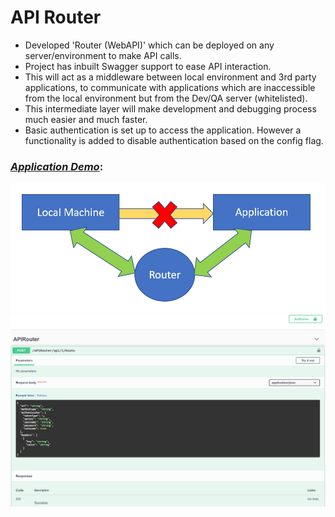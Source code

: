 # API Router
- Developed 'Router (WebAPI)' which can be deployed on any server/environment to make API calls.
- Project has inbuilt Swagger support to ease API interaction.
- This will act as a middleware between local environment and 3rd party applications, to communicate with applications which are inaccessible from the local environment but from the Dev/QA server (whitelisted).
- This intermediate layer will make development and debugging process much easier and much faster.
- Basic authentication is set up to access the application. However a functionality is added to disable authentication based on the config flag.


### <ins>***Application Demo***</ins>:

![Application_Default](data/Images/RouterConnectivity.PNG)
![Application_Default](data/Images/Swagger.PNG)